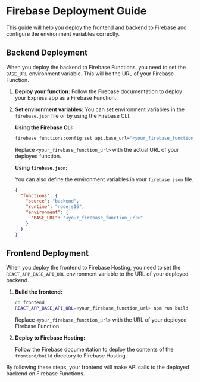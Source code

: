 # Firebase Deployment Guide

This guide will help you deploy the frontend and backend to Firebase and configure the environment variables correctly.

## Backend Deployment

When you deploy the backend to Firebase Functions, you need to set the `BASE_URL` environment variable. This will be the URL of your Firebase Function.

1.  **Deploy your function:** Follow the Firebase documentation to deploy your Express app as a Firebase Function.
2.  **Set environment variables:** You can set environment variables in the `firebase.json` file or by using the Firebase CLI.

    **Using the Firebase CLI:**

    ```bash
    firebase functions:config:set api.base_url="<your_firebase_function_url>"
    ```

    Replace `<your_firebase_function_url>` with the actual URL of your deployed function.

    **Using `firebase.json`:**

    You can also define the environment variables in your `firebase.json` file.

    ```json
    {
      "functions": {
        "source": "backend",
        "runtime": "nodejs16",
        "environment": {
          "BASE_URL": "<your_firebase_function_url>"
        }
      }
    }
    ```

## Frontend Deployment

When you deploy the frontend to Firebase Hosting, you need to set the `REACT_APP_BASE_API_URL` environment variable to the URL of your deployed backend.

1.  **Build the frontend:**

    ```bash
    cd frontend
    REACT_APP_BASE_API_URL=<your_firebase_function_url> npm run build
    ```

    Replace `<your_firebase_function_url>` with the URL of your deployed Firebase Function.

2.  **Deploy to Firebase Hosting:**

    Follow the Firebase documentation to deploy the contents of the `frontend/build` directory to Firebase Hosting.

By following these steps, your frontend will make API calls to the deployed backend on Firebase Functions.

